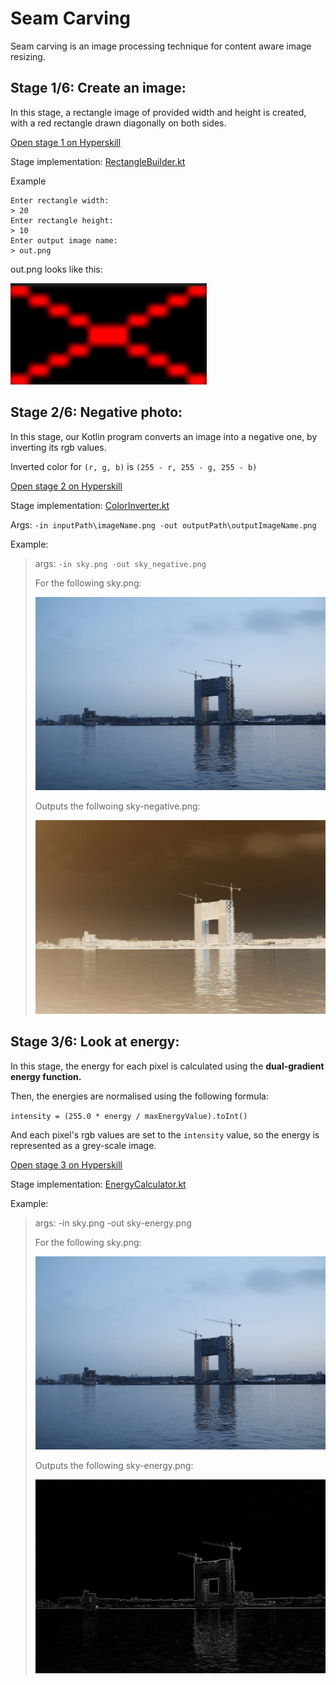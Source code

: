 # Seam Carving

Seam carving is an image processing technique for content aware image resizing. 

## Stage 1/6: Create an image:
In this stage, a rectangle image of provided width and height is created, with a red rectangle drawn diagonally
on both sides.

[Open stage 1 on Hyperskill](https://hyperskill.org/projects/100/stages/550/implement)

Stage implementation: [RectangleBuilder.kt](src/main/kotlin/seamcarving/RectangleBuilder.kt)

Example

    Enter rectangle width:
    > 20
    Enter rectangle height:
    > 10
    Enter output image name:
    > out.png

out.png looks like this:

![produced image](src/drawable/rect.png)

## Stage 2/6: Negative photo:

In this stage, our Kotlin program converts an image into a negative one, by
inverting its rgb values.

Inverted color for `(r, g, b)` is `(255 - r, 255 - g, 255 - b)`



[Open stage 2 on Hyperskill](https://hyperskill.org/projects/100/stages/551/implement)

Stage implementation:  [ColorInverter.kt](src/main/kotlin/seamcarving/ColorInverter.kt)

Args: `-in inputPath\imageName.png -out outputPath\outputImageName.png`

Example:

>args: `-in sky.png -out sky_negative.png`
> 
>For the following sky.png:
> 
> ![sky image](src/drawable/sky.png)
> 
> Outputs the follwoing sky-negative.png:
> 
> ![inverted sky image](src/drawable/sky_negative.png)

## Stage 3/6: Look at energy:

In this stage, the energy for each pixel is calculated using the **dual-gradient energy function.**

Then, the energies are normalised using the following formula:

`intensity = (255.0 * energy / maxEnergyValue).toInt()`

And each pixel's rgb values are set to the `intensity` value, so the energy is represented as a grey-scale image.

[Open stage 3 on Hyperskill](https://hyperskill.org/projects/100/stages/552/implement)

Stage implementation: [EnergyCalculator.kt](src/main/kotlin/seamcarving/EnergyCalculator.kt)

Example:

>args: -in sky.png -out sky-energy.png
> 
> For the following sky.png:
> 
> ![sky image](src/drawable/sky.png)
> 
> Outputs the following sky-energy.png:
> 
> ![converted sky image](src/drawable/sky-energy.png)
